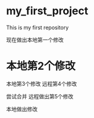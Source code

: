 # my_first_project
This is my first repository





现在做出本地第一个修改

# 本地第2个修改

本地第3个修改
远程第4个修改






尝试合并
远程做出第5个修改

本地做出修改
